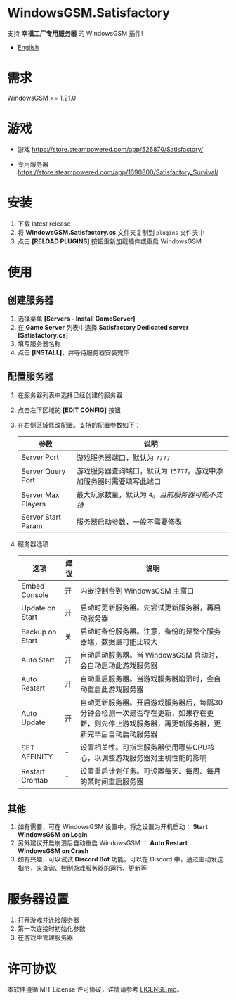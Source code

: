 # WindowsGSM.Satisfactory
支持 **幸福工厂专用服务器** 的 WindowsGSM 插件!

- [English](README.md)

# 需求
WindowsGSM >= 1.21.0

# 游戏

- 游戏
https://store.steampowered.com/app/526870/Satisfactory/

- 专用服务器
https://store.steampowered.com/app/1690800/Satisfactory_Survival/

# 安装

1. 下载 latest release
2. 将 **WindowsGSM.Satisfactory.cs** 文件夹复制到 `plugins` 文件夹中
3. 点击 **[RELOAD PLUGINS]** 按钮重新加载插件或重启 WindowsGSM

# 使用

## 创建服务器

1. 选择菜单 **[Servers - Install GameServer]**
2. 在 **Game Server** 列表中选择 **Satisfactory Dedicated server [Satisfactory.cs]**
3. 填写服务器名称
4. 点击 **[INSTALL]**，并等待服务器安装完毕

## 配置服务器

1. 在服务器列表中选择已经创建的服务器
2. 点击左下区域的 **[EDIT CONFIG]** 按钮
3. 在右侧区域修改配置。支持的配置参数如下：

    | 参数 | 说明 |
    | ---- | ---- |
    | Server Port | 游戏服务器端口，默认为 `7777` |
    | Server Query Port | 游戏服务器查询端口，默认为 `15777`。游戏中添加服务器时需要填写此端口 |
    | Server Max Players | 最大玩家数量，默认为 `4`。_当前服务器可能不支持_ |
    | Server Start Param | 服务器启动参数，一般不需要修改 |

4. 服务器选项

    | 选项 | 建议 |  说明 |
    | ---- | ---- | ---- |
    | Embed Console | 开 | 内嵌控制台到 WindowsGSM 主窗口 |
    | Update on Start | 开 | 启动时更新服务器。先尝试更新服务器，再启动服务器 |
    | Backup on Start | 关 | 启动时备份服务器。注意，备份的是整个服务器端，数据量可能比较大 |
    | Auto Start | 开 | 自动启动服务器。当 WindowsGSM 启动时，会自动启动此游戏服务器 |
    | Auto Restart | 开 | 自动重启服务器。当游戏服务器崩溃时，会自动重启此游戏服务器 |
    | Auto Update | 开 | 自动更新服务器。开启游戏服务器后，每隔30分钟会检测一次是否存在更新，如果存在更新，则先停止游戏服务器，再更新服务器，更新完毕后自动启动服务器 |
    | SET AFFINITY | - | 设置相关性。可指定服务器使用哪些CPU核心，以调整游戏服务器对主机性能的影响 |
    | Restart Crontab | - | 设置重启计划任务。可设置每天、每周、每月的某时间重启服务器 |


## 其他

1. 如有需要，可在 WindowsGSM 设置中，将之设置为开机启动： **Start WindowsGSM on Login**
2. 另外建议开启崩溃后自动重启 WindowsGSM ： **Auto Restart WindowsGSM on Crash**
3. 如有兴趣，可以试试 **Discord Bot** 功能，可以在 Discord 中，通过主动发送指令，来查询、控制游戏服务器的运行、更新等


# 服务器设置

1. 打开游戏并连接服务器
2. 第一次连接时初始化参数
3. 在游戏中管理服务器

# 许可协议

本软件遵循 MIT License 许可协议，详情请参考 [LICENSE.md](LICENSE)。

